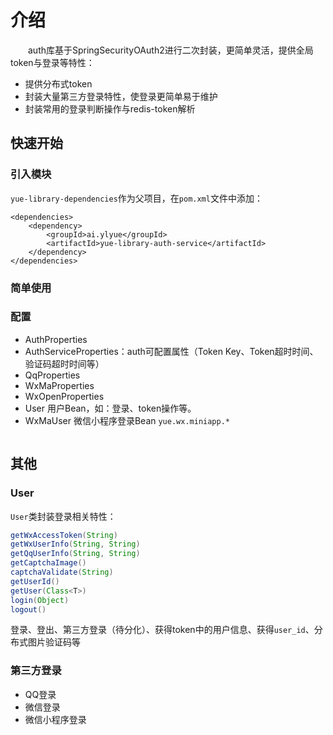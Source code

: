 # 介绍
　　auth库基于SpringSecurityOAuth2进行二次封装，更简单灵活，提供全局token与登录等特性：
- 提供分布式token
- 封装大量第三方登录特性，使登录更简单易于维护
- 封装常用的登录判断操作与redis-token解析

## 快速开始
### 引入模块
`yue-library-dependencies`作为父项目，在`pom.xml`文件中添加：
``` pom
<dependencies>
	<dependency>
		<groupId>ai.ylyue</groupId>
		<artifactId>yue-library-auth-service</artifactId>
	</dependency>
</dependencies>
```

### 简单使用

### 配置
- AuthProperties
- AuthServiceProperties：auth可配置属性（Token Key、Token超时时间、验证码超时时间等）
- QqProperties
- WxMaProperties
- WxOpenProperties
- User 用户Bean，如：登录、token操作等。
- WxMaUser 微信小程序登录Bean `yue.wx.miniapp.*`
```yml
```

## 其他
### User
`User`类封装登录相关特性：
```java
getWxAccessToken(String)
getWxUserInfo(String, String)
getQqUserInfo(String, String)
getCaptchaImage()
captchaValidate(String)
getUserId()
getUser(Class<T>)
login(Object)
logout()
```

登录、登出、第三方登录（待分化）、获得token中的用户信息、获得`user_id`、分布式图片验证码等

### 第三方登录
- QQ登录
- 微信登录
- 微信小程序登录